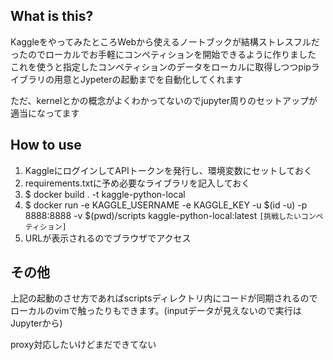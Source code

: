 ## What is this?

KaggleをやってみたところWebから使えるノートブックが結構ストレスフルだったのでローカルでお手軽にコンペティションを開始できるように作りました  
これを使うと指定したコンペティションのデータをローカルに取得しつつpipライブラリの用意とJypeterの起動までを自動化してくれます

ただ、kernelとかの概念がよくわかってないのでjupyter周りのセットアップが適当になってます

## How to use

1. KaggleにログインしてAPIトークンを発行し、環境変数にセットしておく
1. requirements.txtに予め必要なライブラリを記入しておく
1. $ docker build . -t kaggle-python-local
1. $ docker run -e KAGGLE_USERNAME -e KAGGLE_KEY -u $(id -u) -p 8888:8888 -v $(pwd)/scripts kaggle-python-local:latest ``[挑戦したいコンペティション]``
1. URLが表示されるのでブラウザでアクセス


## その他

上記の起動のさせ方であればscriptsディレクトリ内にコードが同期されるのでローカルのvimで触ったりもできます。(inputデータが見えないので実行はJupyterから)

proxy対応したいけどまだできてない
